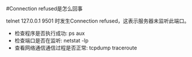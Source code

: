 #Connection refused是怎么回事

telnet 127.0.0.1 9501 时发生Connection refused，这表示服务器未监听此端口。

* 检查程序是否执行成功: ps aux
* 检查端口是否在监听: netstat -lp
* 查看网络通信通信过程是否正常: tcpdump traceroute


